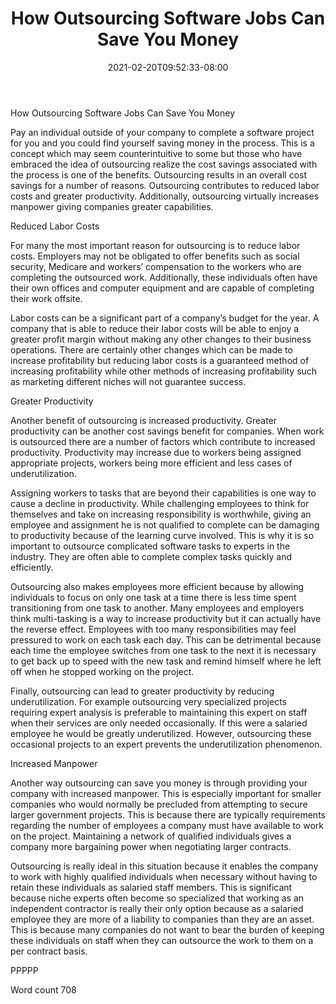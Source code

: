 ﻿---
title: "How Outsourcing Software Jobs Can Save You Money"
date: 2021-02-20T09:52:33-08:00
description: "Outsourcing Ebooks and Software Jobs txt Tips for Web Success"
featured_image: "/images/Outsourcing Ebooks and Software Jobs txt.jpg"
tags: ["Outsourcing Ebooks and Software Jobs txt"]
---

How Outsourcing Software Jobs Can Save You Money

Pay an individual outside of your company to complete a software project for you and you could find yourself saving money in the process. This is a concept which may seem counterintuitive to some but those who have embraced the idea of outsourcing realize the cost savings associated with the process is one of the benefits. Outsourcing results in an overall cost savings for a number of reasons. Outsourcing contributes to reduced labor costs and greater productivity. Additionally, outsourcing virtually increases manpower giving companies greater capabilities. 

Reduced Labor Costs

For many the most important reason for outsourcing is to reduce labor costs. Employers may not be obligated to offer benefits such as social security, Medicare and workers’ compensation to the workers who are completing the outsourced work. Additionally, these individuals often have their own offices and computer equipment and are capable of completing their work offsite. 

Labor costs can be a significant part of a company’s budget for the year. A company that is able to reduce their labor costs will be able to enjoy a greater profit margin without making any other changes to their business operations. There are certainly other changes which can be made to increase profitability but reducing labor costs is a guaranteed method of increasing profitability while other methods of increasing profitability such as marketing different niches will not guarantee success. 

Greater Productivity

Another benefit of outsourcing is increased productivity. Greater productivity can be another cost savings benefit for companies. When work is outsourced there are a number of factors which contribute to increased productivity. Productivity may increase due to workers being assigned appropriate projects, workers being more efficient and less cases of underutilization. 

Assigning workers to tasks that are beyond their capabilities is one way to cause a decline in productivity. While challenging employees to think for themselves and take on increasing responsibility is worthwhile, giving an employee and assignment he is not qualified to complete can be damaging to productivity because of the learning curve involved. This is why it is so important to outsource complicated software tasks to experts in the industry. They are often able to complete complex tasks quickly and efficiently. 

Outsourcing also makes employees more efficient because by allowing individuals to focus on only one task at a time there is less time spent transitioning from one task to another. Many employees and employers think multi-tasking is a way to increase productivity but it can actually have the reverse effect. Employees with too many responsibilities may feel pressured to work on each task each day. This can be detrimental because each time the employee switches from one task to the next it is necessary to get back up to speed with the new task and remind himself where he left off when he stopped working on the project. 

Finally, outsourcing can lead to greater productivity by reducing underutilization. For example outsourcing very specialized projects requiring expert analysis is preferable to maintaining this expert on staff when their services are only needed occasionally. If this were a salaried employee he would be greatly underutilized. However, outsourcing these occasional projects to an expert prevents the underutilization phenomenon. 

Increased Manpower

Another way outsourcing can save you money is through providing your company with increased manpower. This is especially important for smaller companies who would normally be precluded from attempting to secure larger government projects. This is because there are typically requirements regarding the number of employees a company must have available to work on the project. Maintaining a network of qualified individuals gives a company more bargaining power when negotiating larger contracts.

Outsourcing is really ideal in this situation because it enables the company to work with highly qualified individuals when necessary without having to retain these individuals as salaried staff members. This is significant because niche experts often become so specialized that working as an independent contractor is really their only option because as a salaried employee they are more of a liability to companies than they are an asset. This is because many companies do not want to bear the burden of keeping these individuals on staff when they can outsource the work to them on a per contract basis. 

PPPPP

Word count 708


